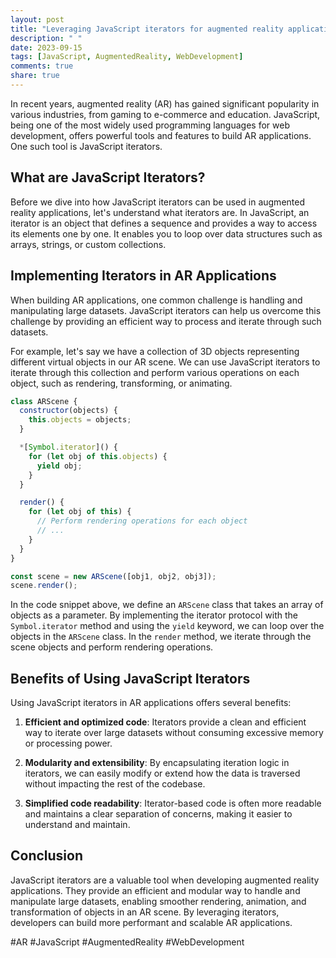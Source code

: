 ```yaml
---
layout: post
title: "Leveraging JavaScript iterators for augmented reality applications"
description: " "
date: 2023-09-15
tags: [JavaScript, AugmentedReality, WebDevelopment]
comments: true
share: true
---
```


In recent years, augmented reality (AR) has gained significant popularity in various industries, from gaming to e-commerce and education. JavaScript, being one of the most widely used programming languages for web development, offers powerful tools and features to build AR applications. One such tool is JavaScript iterators.

## What are JavaScript Iterators?

Before we dive into how JavaScript iterators can be used in augmented reality applications, let's understand what iterators are. In JavaScript, an iterator is an object that defines a sequence and provides a way to access its elements one by one. It enables you to loop over data structures such as arrays, strings, or custom collections.

## Implementing Iterators in AR Applications

When building AR applications, one common challenge is handling and manipulating large datasets. JavaScript iterators can help us overcome this challenge by providing an efficient way to process and iterate through such datasets.

For example, let's say we have a collection of 3D objects representing different virtual objects in our AR scene. We can use JavaScript iterators to iterate through this collection and perform various operations on each object, such as rendering, transforming, or animating.

```javascript
class ARScene {
  constructor(objects) {
    this.objects = objects;
  }

  *[Symbol.iterator]() {
    for (let obj of this.objects) {
      yield obj;
    }
  }

  render() {
    for (let obj of this) {
      // Perform rendering operations for each object
      // ...
    }
  }
}

const scene = new ARScene([obj1, obj2, obj3]);
scene.render();
```

In the code snippet above, we define an `ARScene` class that takes an array of objects as a parameter. By implementing the iterator protocol with the `Symbol.iterator` method and using the `yield` keyword, we can loop over the objects in the `ARScene` class. In the `render` method, we iterate through the scene objects and perform rendering operations.

## Benefits of Using JavaScript Iterators

Using JavaScript iterators in AR applications offers several benefits:

1. **Efficient and optimized code**: Iterators provide a clean and efficient way to iterate over large datasets without consuming excessive memory or processing power.

2. **Modularity and extensibility**: By encapsulating iteration logic in iterators, we can easily modify or extend how the data is traversed without impacting the rest of the codebase.

3. **Simplified code readability**: Iterator-based code is often more readable and maintains a clear separation of concerns, making it easier to understand and maintain.

## Conclusion

JavaScript iterators are a valuable tool when developing augmented reality applications. They provide an efficient and modular way to handle and manipulate large datasets, enabling smoother rendering, animation, and transformation of objects in an AR scene. By leveraging iterators, developers can build more performant and scalable AR applications.

#AR #JavaScript #AugmentedReality #WebDevelopment